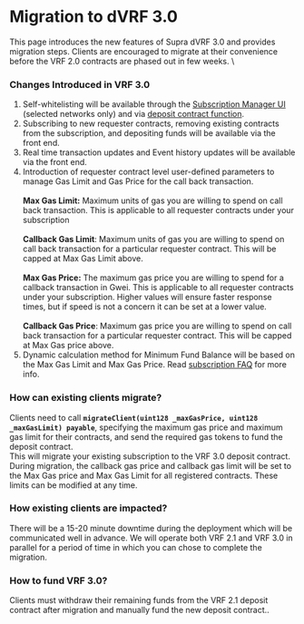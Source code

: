 # Migration to dVRF 3.0

This page introduces the new features of Supra dVRF 3.0 and provides migration steps. Clients are encouraged to migrate at their convenience before the VRF 2.0 contracts are phased out in few weeks. \\

### **Changes Introduced in VRF 3.0**

1. Self-whitelisting will be available through the [Subscription Manager UI](https://supra.com/data/dvrf) (selected networks only) and via [deposit contract function](https://docs.supra.com/oracles/dvrf/v2-guide#step-1-create-the-supra-router-contract-interface-1).
2. Subscribing to new requester contracts, removing existing contracts from the subscription, and depositing funds will be available via the front end.
3. Real time transaction updates and Event history updates will be available via the front end.
4. Introduction of requester contract level user-defined parameters to manage Gas Limit and Gas Price for the call back transaction.\
   \
   **Max Gas Limit:** Maximum units of gas you are willing to spend on call back transaction. This is applicable to all requester contracts under your subscription\
   \
   **Callback Gas Limit**: Maximum units of gas you are willing to spend on call back transaction for a particular requester contract. This will be capped at Max Gas Limit above.\
   \
   **Max Gas Price:** The maximum gas price you are willing to spend for a callback transaction in Gwei. This is applicable to all requester contracts under your subscription. Higher values will ensure faster response times, but if speed is not a concern it can be set at a lower value.\
   \
   **Callback Gas Price**: Maximum gas price you are willing to spend on call back transaction for a particular requester contract. This will be capped at Max Gas price above.
5. Dynamic calculation method for Minimum Fund Balance will be based on the Max Gas Limit and Max Gas Price. Read [subscription FAQ](https://docs.supra.com/oracles/dvrf/vrf-subscription-model) for more info.&#x20;

### **How can existing clients migrate?**

Clients need to call **`migrateClient(uint128 _maxGasPrice, uint128 _maxGasLimit) payable`**, specifying the maximum gas price and maximum gas limit for their contracts, and send the required gas tokens to fund the deposit contract.\
This will migrate your existing subscription to the VRF 3.0 deposit contract. During migration, the callback gas price and callback gas limit will be set to the Max Gas price and Max Gas Limit for all registered contracts. These limits can be modified at any time.

### **How existing clients are impacted?**

There will be a 15-20 minute downtime during the deployment which will be communicated well in advance. We will operate both VRF 2.1 and VRF 3.0 in parallel for a period of time in which you can chose to complete the migration.&#x20;

### **How to fund VRF 3.0?**

Clients must withdraw their remaining funds from the VRF 2.1 deposit contract after migration and manually fund the new deposit contract..
